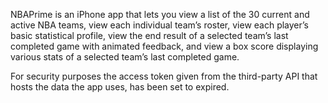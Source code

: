 NBAPrime is an iPhone app that lets you view a list of the 30 current and active NBA teams, view each individual team’s roster, view each player’s basic statistical profile, view the end result of a selected team’s last completed game with animated feedback, and view a box score displaying various stats of a selected team’s last completed game.

For security purposes the access token given from the third-party API that hosts the data the app uses, has been set to expired.
